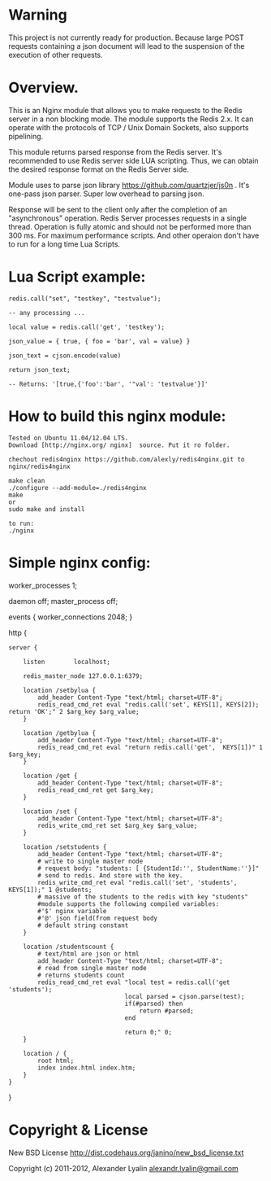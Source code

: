 Warning
=============

This project is not currently ready for production. Because large POST requests containing a json document will lead to the suspension of the execution of other requests.

Overview.
=============

This is an Nginx module that allows you to make requests to the Redis server in a non blocking mode. 
The module supports the Redis 2.x. It can operate with the protocols of TCP / Unix Domain Sockets, also supports pipelining.

This module returns parsed response from the Redis server. It's recommended to use Redis server side LUA scripting. 
Thus, we can obtain the desired response format on the Redis Server side.

Module uses to parse json library  https://github.com/quartzjer/js0n . 
It's one-pass json parser. Super low overhead to parsing json.

Response will be sent to the client only after the completion of an "asynchronous" operation. 
Redis Server processes requests in a single thread.
Operation is fully atomic and should not be performed more than 300 ms. 
For maximum performance scripts. And other operaion don't have to run for a long time Lua Scripts.


Lua Script example:
=============

    
    redis.call("set", "testkey", "testvalue");
    
    -- any processing ...
    
    local value = redis.call('get', 'testkey');
    
    json_value = { true, { foo = 'bar', val = value} }
    
    json_text = cjson.encode(value)
    
    return json_text;
    
    -- Returns: '[true,{'foo':'bar', '"val': 'testvalue'}]'
    


How to build this nginx module:
=============


    Tested on Ubuntu 11.04/12.04 LTS. 
    Download [http://nginx.org/ nginx]  source. Put it ro folder.
    
    chechout redis4nginx https://github.com/alexly/redis4nginx.git to nginx/redis4nginx

    make clean
    ./configure --add-module=./redis4nginx
    make
    or 
    sudo make and install

    to run:
    ./nginx


Simple nginx config:
=============

worker_processes  1;

daemon off;
master_process off;

events {
    worker_connections 2048;
}

http {

    server {
    
        listen        localhost;

        redis_master_node 127.0.0.1:6379;

        location /setbylua {
            add_header Content-Type "text/html; charset=UTF-8";
            redis_read_cmd_ret eval "redis.call('set', KEYS[1], KEYS[2]); return 'OK';" 2 $arg_key $arg_value;
        }

        location /getbylua {
            add_header Content-Type "text/html; charset=UTF-8";
            redis_read_cmd_ret eval "return redis.call('get',  KEYS[1])" 1 $arg_key;
        }

        location /get {
            add_header Content-Type "text/html; charset=UTF-8";
            redis_read_cmd_ret get $arg_key;
        }

        location /set {
            add_header Content-Type "text/html; charset=UTF-8";
            redis_write_cmd_ret set $arg_key $arg_value;
        }

        location /setstudents {
            add_header Content-Type "text/html; charset=UTF-8";
            # write to single master node
            # request body: "students: [ {StudentId:'', StudentName:''}]"
            # send to redis. And store with the key. 
            redis_write_cmd_ret eval "redis.call('set', 'students', KEYS[1]);" 1 @students;
            # massive of the students to the redis with key "students"
            #module supports the following compiled variables:
            #'$' nginx variable
            #'@' json field(from request body
            # default string constant
        }

        location /studentscount {
            # text/html are json or html 
            add_header Content-Type "text/html; charset=UTF-8";
            # read from single master node
            # returns students count
            redis_read_cmd_ret eval "local test = redis.call('get 'students');
                                    local parsed = cjson.parse(test);
                                    if(#parsed) then
                                        return #parsed;
                                    end
                                    
                                    return 0;" 0;
        }
                
        location / {
            root html;
            index index.html index.htm;
        }
    }
}

Copyright & License
=============

New BSD License http://dist.codehaus.org/janino/new_bsd_license.txt

Copyright (c) 2011-2012, Alexander Lyalin <alexandr.lyalin@gmail.com>
